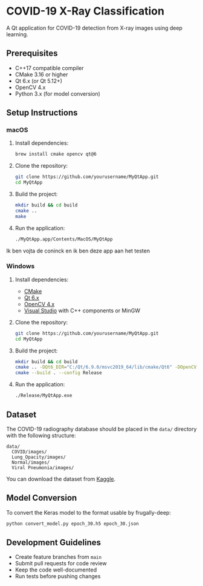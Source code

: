 # COVID-19 X-Ray Classification

A Qt application for COVID-19 detection from X-ray images using deep learning.

## Prerequisites

- C++17 compatible compiler
- CMake 3.16 or higher
- Qt 6.x (or Qt 5.12+)
- OpenCV 4.x
- Python 3.x (for model conversion)

## Setup Instructions

### macOS

1. Install dependencies:
   ```bash
   brew install cmake opencv qt@6
   ```

2. Clone the repository:
   ```bash
   git clone https://github.com/yourusername/MyQtApp.git
   cd MyQtApp
   ```

3. Build the project:
   ```bash
   mkdir build && cd build
   cmake ..
   make 
   ```

4. Run the application:
   ```bash
   ./MyQtApp.app/Contents/MacOS/MyQtApp
   ```
Ik ben vojta de coninck en ik ben deze app aan het testen 
### Windows

1. Install dependencies:
   - [CMake](https://cmake.org/download/)
   - [Qt 6.x](https://www.qt.io/download)
   - [OpenCV 4.x](https://opencv.org/releases/)
   - [Visual Studio](https://visualstudio.microsoft.com/) with C++ components or MinGW

2. Clone the repository:
   ```bash
   git clone https://github.com/yourusername/MyQtApp.git
   cd MyQtApp
   ```

3. Build the project:
   ```bash
   mkdir build && cd build
   cmake .. -DQt6_DIR="C:/Qt/6.9.0/msvc2019_64/lib/cmake/Qt6" -DOpenCV_DIR="C:/path/to/opencv/build"
   cmake --build . --config Release
   ```

4. Run the application:
   ```bash
   ./Release/MyQtApp.exe
   ```

## Dataset

The COVID-19 radiography database should be placed in the `data/` directory with the following structure:
```
data/
  COVID/images/
  Lung_Opacity/images/
  Normal/images/
  Viral Pneumonia/images/
```

You can download the dataset from [Kaggle](https://www.kaggle.com/tawsifurrahman/covid19-radiography-database).

## Model Conversion

To convert the Keras model to the format usable by frugally-deep:

```bash
python convert_model.py epoch_30.h5 epoch_30.json
```

## Development Guidelines

- Create feature branches from `main`
- Submit pull requests for code review
- Keep the code well-documented
- Run tests before pushing changes
